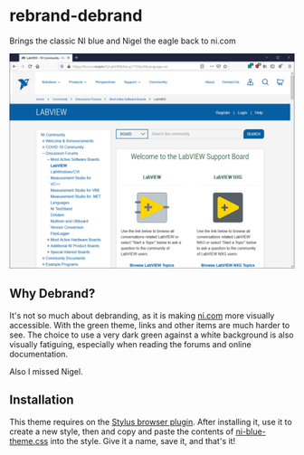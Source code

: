 # rebrand-debrand
Brings the classic NI blue and Nigel the eagle back to ni.com

![NI Blue Theme](./ni-blue-theme-forum.png?raw=true "NI Blue Theme")

## Why Debrand?
It's not so much about debranding, as it is making [ni.com](ni.com) more visually accessible. With the green theme, links and other items are much harder to see. The choice to use a very dark green against a white background is also visually fatiguing, especially when reading the forums and online documentation.

Also I missed Nigel.

## Installation
This theme requires on the [Stylus browser plugin](https://add0n.com/stylus.html). After installing it, use it to create a new style, then and copy and paste the contents of [ni-blue-theme.css](https://github.com/dataflowg/rebrand-debrand/raw/master/ni-blue-theme.css) into the style. Give it a name, save it, and that's it!
